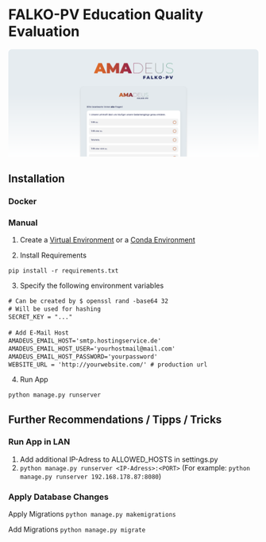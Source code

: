 # FALKO-PV Education Quality Evaluation

![image](docs/header.png)

## Installation

### Docker 

### Manual

1. Create a [Virtual Environment](https://docs.python.org/3/library/venv.html) or a [Conda Environment](https://conda.io/projects/conda/en/latest/user-guide/install/index.html)

2. Install Requirements

```shell
pip install -r requirements.txt
```

3. Specify the following environment variables

```shell
# Can be created by $ openssl rand -base64 32
# Will be used for hashing
SECRET_KEY = "..."

# Add E-Mail Host
AMADEUS_EMAIL_HOST='smtp.hostingservice.de'
AMADEUS_EMAIL_HOST_USER='yourhostmail@mail.com'
AMADEUS_EMAIL_HOST_PASSWORD='yourpassword'
WEBSITE_URL = 'http://yourwebsite.com/' # production url
```

4. Run App

```shell
python manage.py runserver
```

## Further Recommendations / Tipps / Tricks

### Run App in LAN

1. Add additional IP-Adress to ALLOWED_HOSTS in settings.py
2. `python manage.py runserver <IP-Adress>:<PORT>` (For example: `python manage.py runserver 192.168.178.87:8080`)

### Apply Database Changes

Apply Migrations
`python manage.py makemigrations`

Add Migrations
`python manage.py migrate`
